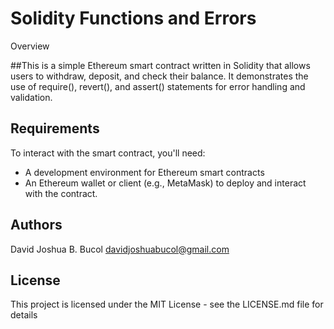 # Solidity Functions and Errors

Overview 

##This is a simple Ethereum smart contract written in Solidity that allows users to withdraw, deposit, and check their balance. It demonstrates the use of  require(), revert(), and assert() statements for error handling and validation.

## Requirements
To interact with the smart contract, you'll need:
* A development environment for Ethereum smart contracts
* An Ethereum wallet or client (e.g., MetaMask) to deploy and interact with the contract.

## Authors
David Joshua B. Bucol
davidjoshuabucol@gmail.com

## License
This project is licensed under the MIT License - see the LICENSE.md file for details
